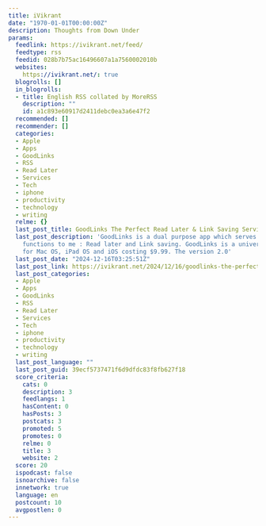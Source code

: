 ```yaml
---
title: iVikrant
date: "1970-01-01T00:00:00Z"
description: Thoughts from Down Under
params:
  feedlink: https://ivikrant.net/feed/
  feedtype: rss
  feedid: 028b7b75ac16496607a1a7560002010b
  websites:
    https://ivikrant.net/: true
  blogrolls: []
  in_blogrolls:
  - title: English RSS collated by MoreRSS
    description: ""
    id: a1c893e60917d2411debc0ea3a6e47f2
  recommended: []
  recommender: []
  categories:
  - Apple
  - Apps
  - GoodLinks
  - RSS
  - Read Later
  - Services
  - Tech
  - iphone
  - productivity
  - technology
  - writing
  relme: {}
  last_post_title: GoodLinks The Perfect Read Later & Link Saving Service
  last_post_description: 'GoodLinks is a dual purpose app which serves two critical
    functions to me : Read later and Link saving. GoodLinks is a universal purchase
    for Mac OS, iPad OS and iOS costing $9.99. The version 2.0'
  last_post_date: "2024-12-16T03:25:51Z"
  last_post_link: https://ivikrant.net/2024/12/16/goodlinks-the-perfect-read-later-link-saving-service/
  last_post_categories:
  - Apple
  - Apps
  - GoodLinks
  - RSS
  - Read Later
  - Services
  - Tech
  - iphone
  - productivity
  - technology
  - writing
  last_post_language: ""
  last_post_guid: 39ecf5737471f6d9dfdc83f8fb627f18
  score_criteria:
    cats: 0
    description: 3
    feedlangs: 1
    hasContent: 0
    hasPosts: 3
    postcats: 3
    promoted: 5
    promotes: 0
    relme: 0
    title: 3
    website: 2
  score: 20
  ispodcast: false
  isnoarchive: false
  innetwork: true
  language: en
  postcount: 10
  avgpostlen: 0
---
```

